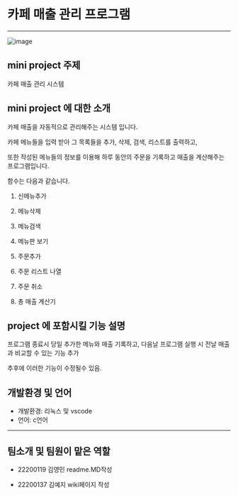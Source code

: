 # 카페 매출 관리 프로그램
----------------

![image](https://user-images.githubusercontent.com/130723495/236805079-2fcd034b-245a-457c-962a-862834c2d8b7.png)



## mini project 주제
카페 매출 관리 시스템

## mini project 에 대한 소개
카페 매출을 자동적으로 관리해주는 시스템 입니다.

카페 메뉴들을 입력 받아 그 목록들을 추가, 삭제, 검색, 리스트를 출력하고,

또한 작성된 메뉴들의 정보를 이용해 하루 동안의 주문을 기록하고 매출을 계산해주는 프로그램입니다.

함수는 다음과 같습니다.

1. 신메뉴추가
2. 메뉴삭제
3. 메뉴검색
4. 메뉴판 보기

5. 주문추가
6. 주문 리스트 나열
7. 주문 취소
8. 총 매출 계산기





## project 에 포함시킬 기능 설명
프로그램 종료시 당일 추가한 메뉴와 매출 기록하고, 다음날 프로그램 실행 시 전날 매출과 비교할 수 있는 기능 추가

추후에 이러한 기능이 수정될수 있음.


## 개발환경 및 언어

* 개발환경: 리눅스 및 vscode
* 언어: c언어



-----------------------------
## 팀소개 및 팀원이 맡은 역할

* 22200119 김영민 readme.MD작성

* 22200137 김예지 wiki페이지 작성
